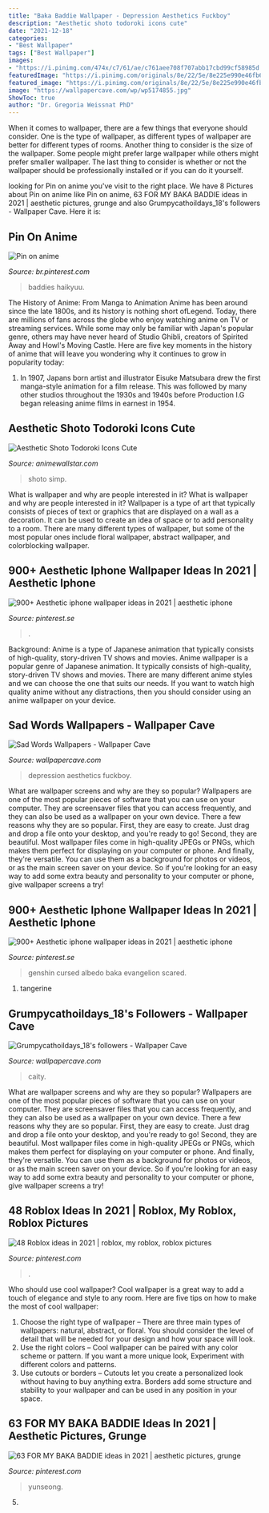```yaml
---
title: "Baka Baddie Wallpaper - Depression Aesthetics Fuckboy"
description: "Aesthetic shoto todoroki icons cute"
date: "2021-12-18"
categories:
- "Best Wallpaper"
tags: ["Best Wallpaper"]
images:
- "https://i.pinimg.com/474x/c7/61/ae/c761aee708f707abb17cbd99cf58985d.jpg"
featuredImage: "https://i.pinimg.com/originals/8e/22/5e/8e225e990e46fb6b14f791425c6745f7.jpg"
featured_image: "https://i.pinimg.com/originals/8e/22/5e/8e225e990e46fb6b14f791425c6745f7.jpg"
image: "https://wallpapercave.com/wp/wp5174855.jpg"
ShowToc: true
author: "Dr. Gregoria Weissnat PhD"
---
```



When it comes to wallpaper, there are a few things that everyone should consider. One is the type of wallpaper, as different types of wallpaper are better for different types of rooms. Another thing to consider is the size of the wallpaper. Some people might prefer large wallpaper while others might prefer smaller wallpaper. The last thing to consider is whether or not the wallpaper should be professionally installed or if you can do it yourself.

	

		
looking for Pin on anime you've visit to the right place. We have 8 Pictures about Pin on anime like Pin on anime, 63 FOR MY BAKA BADDIE ideas in 2021 | aesthetic pictures, grunge and also Grumpycathoildays_18&#039;s followers - Wallpaper Cave. Here it is:
		
    
## Pin On Anime

<img loading=lazy src="https://i.pinimg.com/736x/ec/cd/5e/eccd5e0332953134dc31b66f6424098e.jpg" onerror="this.onerror=null;this.src='https://tse1.mm.bing.net/th?id=OIP.5F-s60MwbaV4gAyRZqutXgHaFv&amp;pid=15.1';" alt="Pin on anime">

_Source: br.pinterest.com_

>baddies haikyuu. 

	

The History of Anime: From Manga to Animation
Anime has been around since the late 1800s, and its history is nothing short ofLegend. Today, there are millions of fans across the globe who enjoy watching anime on TV or streaming services. While some may only be familiar with Japan's popular genre, others may have never heard of Studio Ghibli, creators of Spirited Away and Howl's Moving Castle. Here are five key moments in the history of anime that will leave you wondering why it continues to grow in popularity today:
1) In 1907, Japans born artist and illustrator Eisuke Matsubara drew the first manga-style animation for a film release. This was followed by many other studios throughout the 1930s and 1940s before Production I.G began releasing anime films in earnest in 1954.

    
## Aesthetic Shoto Todoroki Icons Cute

<img loading=lazy src="https://i.pinimg.com/originals/8e/22/5e/8e225e990e46fb6b14f791425c6745f7.jpg" onerror="this.onerror=null;this.src='https://tse3.mm.bing.net/th?id=OIP.29VVkuonCHxEIF21mwEe3gHaHb&amp;pid=15.1';" alt="Aesthetic Shoto Todoroki Icons Cute">

_Source: animewallstar.com_

>shoto simp. 

	

What is wallpaper and why are people interested in it?
What is wallpaper and why are people interested in it?
Wallpaper is a type of art that typically consists of pieces of text or graphics that are displayed on a wall as a decoration. It can be used to create an idea of space or to add personality to a room. There are many different types of wallpaper, but some of the most popular ones include floral wallpaper, abstract wallpaper, and colorblocking wallpaper.

    
## 900+ Aesthetic Iphone Wallpaper Ideas In 2021 | Aesthetic Iphone

<img loading=lazy src="https://i.pinimg.com/474x/e3/bf/63/e3bf63e27209627dc4e5aeff8a695be3.jpg" onerror="this.onerror=null;this.src='https://tse3.mm.bing.net/th?id=OIP.gjiCtO6Xsf_OdNCKS8G-YgAAAA&amp;pid=15.1';" alt="900+ Aesthetic iphone wallpaper ideas in 2021 | aesthetic iphone">

_Source: pinterest.se_

>. 

	

Background: Anime is a type of Japanese animation that typically consists of high-quality, story-driven TV shows and movies.
Anime wallpaper is a popular genre of Japanese animation. It typically consists of high-quality, story-driven TV shows and movies. There are many different anime styles and we can choose the one that suits our needs. If you want to watch high quality anime without any distractions, then you should consider using an anime wallpaper on your device.

    
## Sad Words Wallpapers - Wallpaper Cave

<img loading=lazy src="https://wallpapercave.com/wp/wp5174855.jpg" onerror="this.onerror=null;this.src='https://tse2.mm.bing.net/th?id=OIP.IH9OjU8CplFBM_4crLCgfQHaNK&amp;pid=15.1';" alt="Sad Words Wallpapers - Wallpaper Cave">

_Source: wallpapercave.com_

>depression aesthetics fuckboy. 

	

What are wallpaper screens and why are they so popular?
Wallpapers are one of the most popular pieces of software that you can use on your computer. They are screensaver files that you can access frequently, and they can also be used as a wallpaper on your own device. There a few reasons why they are so popular. First, they are easy to create. Just drag and drop a file onto your desktop, and you're ready to go! Second, they are beautiful. Most wallpaper files come in high-quality JPEGs or PNGs, which makes them perfect for displaying on your computer or phone. And finally, they're versatile. You can use them as a background for photos or videos, or as the main screen saver on your device. So if you're looking for an easy way to add some extra beauty and personality to your computer or phone, give wallpaper screens a try!

    
## 900+ Aesthetic Iphone Wallpaper Ideas In 2021 | Aesthetic Iphone

<img loading=lazy src="https://i.pinimg.com/474x/c7/61/ae/c761aee708f707abb17cbd99cf58985d.jpg" onerror="this.onerror=null;this.src='https://tse3.mm.bing.net/th?id=OIP.rI48bl0XM1nRuqXtDezDLQAAAA&amp;pid=15.1';" alt="900+ Aesthetic iphone wallpaper ideas in 2021 | aesthetic iphone">

_Source: pinterest.se_

>genshin cursed albedo baka evangelion scared. 

	

1. tangerine 

    
## Grumpycathoildays_18&#039;s Followers - Wallpaper Cave

<img loading=lazy src="https://wallpapercave.com/avt/caity_potato.jpeg?v=255" onerror="this.onerror=null;this.src='https://tse4.mm.bing.net/th?id=OIP.dd0wKGIdCGZN8W-12i-7cAAAAA&amp;pid=15.1';" alt="Grumpycathoildays_18&#039;s followers - Wallpaper Cave">

_Source: wallpapercave.com_

>caity. 

	

What are wallpaper screens and why are they so popular?
Wallpapers are one of the most popular pieces of software that you can use on your computer. They are screensaver files that you can access frequently, and they can also be used as a wallpaper on your own device. There a few reasons why they are so popular. First, they are easy to create. Just drag and drop a file onto your desktop, and you're ready to go! Second, they are beautiful. Most wallpaper files come in high-quality JPEGs or PNGs, which makes them perfect for displaying on your computer or phone. And finally, they're versatile. You can use them as a background for photos or videos, or as the main screen saver on your device. So if you're looking for an easy way to add some extra beauty and personality to your computer or phone, give wallpaper screens a try!

    
## 48 Roblox Ideas In 2021 | Roblox, My Roblox, Roblox Pictures

<img loading=lazy src="https://i.pinimg.com/280x280_RS/07/fc/dc/07fcdcba8206b705a90e35994cd4e225.jpg" onerror="this.onerror=null;this.src='https://tse1.mm.bing.net/th?id=OIP.aWk7Se5TlXk2uLzXMr_DuwAAAA&amp;pid=15.1';" alt="48 Roblox ideas in 2021 | roblox, my roblox, roblox pictures">

_Source: pinterest.com_

>. 

	

Who should use cool wallpaper?
Cool wallpaper is a great way to add a touch of elegance and style to any room. Here are five tips on how to make the most of cool wallpaper: 
1) Choose the right type of wallpaper – There are three main types of wallpapers: natural, abstract, or floral. You should consider the level of detail that will be needed for your design and how your space will look. 
2) Use the right colors – Cool wallpaper can be paired with any color scheme or pattern. If you want a more unique look, Experiment with different colors and patterns. 
3) Use cutouts or borders – Cutouts let you create a personalized look without having to buy anything extra. Borders add some structure and stability to your wallpaper and can be used in any position in your space.

    
## 63 FOR MY BAKA BADDIE Ideas In 2021 | Aesthetic Pictures, Grunge

<img loading=lazy src="https://i.pinimg.com/474x/fe/8a/1a/fe8a1aa145f5e00902cc51e0f1fe4b34.jpg" onerror="this.onerror=null;this.src='https://tse2.mm.bing.net/th?id=OIP.C6ikCsnS4Tbtih4JFkhCzAAAAA&amp;pid=15.1';" alt="63 FOR MY BAKA BADDIE ideas in 2021 | aesthetic pictures, grunge">

_Source: pinterest.com_

>yunseong. 

	

5.

